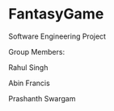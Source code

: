 # FantasyGame
Software Engineering Project

Group Members:

Rahul Singh

Abin Francis

Prashanth Swargam
